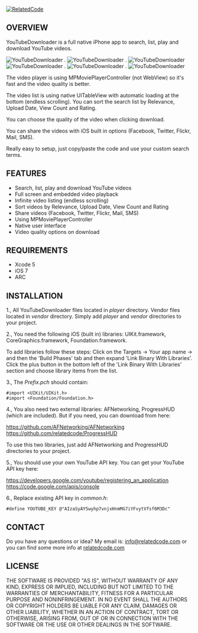 [![RelatedCode](http://relatedcode.com/github/header.png)](http://relatedcode.com)

## OVERVIEW

YouTubeDownloader is a full native iPhone app to search, list, play and download YouTube videos.

![YouTubeDownloader](http://relatedcode.com/github/youtubedownloader1.png)
.
![YouTubeDownloader](http://relatedcode.com/github/youtubedownloader2.png)
.
![YouTubeDownloader](http://relatedcode.com/github/youtubedownloader3.png)
<br>
![YouTubeDownloader](http://relatedcode.com/github/youtubedownloader4.png)
.
![YouTubeDownloader](http://relatedcode.com/github/youtubedownloader5.png)
.
![YouTubeDownloader](http://relatedcode.com/github/youtubedownloader6.png)

The video player is using MPMoviePlayerController (not WebView) so it's fast and the video quality is better.

The video list is using native UITableView with automatic loading at the bottom (endless scrolling). You can sort the search list by Relevance, Upload Date, View Count and Rating.

You can choose the quality of the video when clicking download.

You can share the videos with iOS built in options (Facebook, Twitter, Flickr, Mail, SMS).

Really easy to setup, just copy/paste the code and use your custom search terms.

## FEATURES

- Search, list, play and download YouTube videos
- Full screen and embedded video playback
- Infinite video listing (endless scrolling)
- Sort videos by Relevance, Upload Date, View Count and Rating
- Share videos (Facebook, Twitter, Flickr, Mail, SMS)
- Using MPMoviePlayerController
- Native user interface
- Video quality options on download

## REQUIREMENTS

- Xcode 5
- iOS 7
- ARC

## INSTALLATION

1., All YouTubeDownloader files located in *player* directory. Vendor files located in *vendor* directory. Simply add *player* and *vendor* directories to your project.

2., You need the following iOS (built in) libraries: UIKit.framework, CoreGraphics.framework, Foundation.framework.

To add libraries follow these steps: Click on the Targets → Your app name → and then the 'Build Phases' tab and then expand 'Link Binary With Libraries'. Click the plus button in the bottom left of the 'Link Binary With Libraries' section and choose library items from the list.

3., The *Prefix.pch* should contain:

```
#import <UIKit/UIKit.h>
#import <Foundation/Foundation.h>
```

4., You also need two external libraries: AFNetworking, ProgressHUD (which are included). But if you need, you can download from here:

https://github.com/AFNetworking/AFNetworking<br>
https://github.com/relatedcode/ProgressHUD<br>

To use this two libraries, just add AFNetworking and ProgressHUD directories to your project.

5., You should use your own YouTube API key. You can get your YouTube API key here:

https://developers.google.com/youtube/registering_an_application<br>
https://code.google.com/apis/console<br>

6., Replace existing API key in *common.h*:

```
#define YOUTUBE_KEY @"AIzaSyAY5wyhp7vnjxHnmMG7iYFvytVfsf6M3Dc"
```

## CONTACT

Do you have any questions or idea? My email is: info@relatedcode.com or you can find some more info at [relatedcode.com](http://relatedcode.com)

## LICENSE

THE SOFTWARE IS PROVIDED "AS IS", WITHOUT WARRANTY OF ANY KIND, EXPRESS OR
IMPLIED, INCLUDING BUT NOT LIMITED TO THE WARRANTIES OF MERCHANTABILITY,
FITNESS FOR A PARTICULAR PURPOSE AND NONINFRINGEMENT. IN NO EVENT SHALL THE
AUTHORS OR COPYRIGHT HOLDERS BE LIABLE FOR ANY CLAIM, DAMAGES OR OTHER
LIABILITY, WHETHER IN AN ACTION OF CONTRACT, TORT OR OTHERWISE, ARISING FROM,
OUT OF OR IN CONNECTION WITH THE SOFTWARE OR THE USE OR OTHER DEALINGS IN
THE SOFTWARE.
